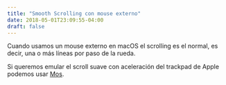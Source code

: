 ```yaml
---
title: "Smooth Scrolling con mouse externo"
date: 2018-05-01T23:09:55-04:00
draft: false
---
```


Cuando usamos un mouse externo en macOS el scrolling es el normal, es decir, una o más
líneas por paso de la rueda.

Si queremos emular el scroll suave con aceleración del
trackpad de Apple podemos usar [Mos](https://github.com/Caldis/Mos/blob/master/README.enUS.md).



